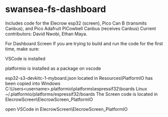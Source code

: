 # swansea-fs-dashboard
Includes code for the Elecrow esp32 (screen), Pico Can B (transmits Canbus), and Pico Adafruit PiCowbell Canbus (receives Canbus)
Current contributors: David Nwobi, Ethan Maya.

For Dashboard Screen
If you are trying to build and run the code for the first time, make sure:

VSCode is installed

platformio is installed as a package on vscode

esp32-s3-devkitc-1-myboard.json located in Resources\PlatformIO  has been copied into 
Windows C:\Users\<username>\.platformio\platforms\espressif32\boards
Linux ~/.platformio/platforms/espressif32/boards
The Screen code is located in ElecrowScreen\ElecrowScreen_PlatformIO

open VSCode in ElecrowScreen\ElecrowScreen_PlatformIO
